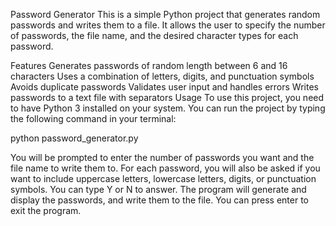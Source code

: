 Password Generator
This is a simple Python project that generates random passwords and writes them to a file. It allows the user to specify the number of passwords, the file name, and the desired character types for each password.

Features
Generates passwords of random length between 6 and 16 characters
Uses a combination of letters, digits, and punctuation symbols
Avoids duplicate passwords
Validates user input and handles errors
Writes passwords to a text file with separators
Usage
To use this project, you need to have Python 3 installed on your system. You can run the project by typing the following command in your terminal:

python password_generator.py

You will be prompted to enter the number of passwords you want and the file name to write them to. For each password, you will also be asked if you want to include uppercase letters, lowercase letters, digits, or punctuation symbols. You can type Y or N to answer. The program will generate and display the passwords, and write them to the file. You can press enter to exit the program.
